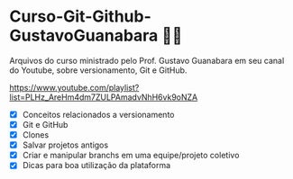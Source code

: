# Curso-Git-Github-GustavoGuanabara   :vulcan_salute::vulcan_salute:
Arquivos do curso ministrado pelo Prof. Gustavo Guanabara em seu canal do Youtube, sobre versionamento, Git e GitHub.

https://www.youtube.com/playlist?list=PLHz_AreHm4dm7ZULPAmadvNhH6vk9oNZA



- [x] Conceitos relacionados a versionamento
- [x] Git e GitHub
- [x] Clones
- [x] Salvar projetos antigos
- [x] Criar e manipular branchs em uma equipe/projeto coletivo
- [x] Dicas para boa utilização da plataforma
